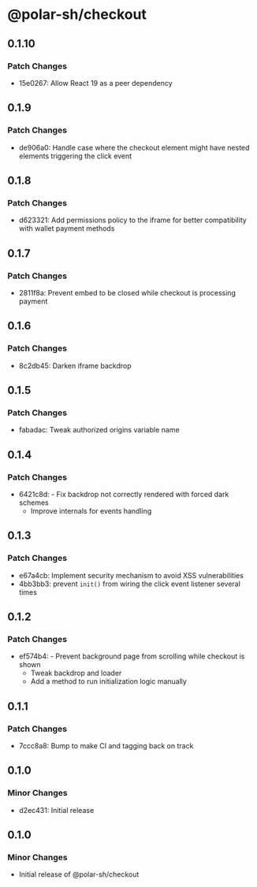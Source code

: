 # @polar-sh/checkout

## 0.1.10

### Patch Changes

- 15e0267: Allow React 19 as a peer dependency

## 0.1.9

### Patch Changes

- de906a0: Handle case where the checkout element might have nested elements triggering the click event

## 0.1.8

### Patch Changes

- d623321: Add permissions policy to the iframe for better compatibility with wallet payment methods

## 0.1.7

### Patch Changes

- 2811f8a: Prevent embed to be closed while checkout is processing payment

## 0.1.6

### Patch Changes

- 8c2db45: Darken iframe backdrop

## 0.1.5

### Patch Changes

- fabadac: Tweak authorized origins variable name

## 0.1.4

### Patch Changes

- 6421c8d: - Fix backdrop not correctly rendered with forced dark schemes
  - Improve internals for events handling

## 0.1.3

### Patch Changes

- e67a4cb: Implement security mechanism to avoid XSS vulnerabilities
- 4bb3bb3: prevent `init()` from wiring the click event listener several times

## 0.1.2

### Patch Changes

- ef574b4: - Prevent background page from scrolling while checkout is shown
  - Tweak backdrop and loader
  - Add a method to run initialization logic manually

## 0.1.1

### Patch Changes

- 7ccc8a8: Bump to make CI and tagging back on track

## 0.1.0

### Minor Changes

- d2ec431: Initial release

## 0.1.0

### Minor Changes

- Initial release of @polar-sh/checkout
